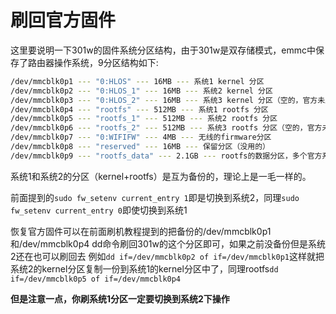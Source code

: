 # 刷回官方固件

这里要说明一下301w的固件系统分区结构，由于301w是双存储模式，emmc中保存了路由器操作系统，9分区结构如下:

```bash
/dev/mmcblk0p1 --- "0:HLOS" --- 16MB --- 系统1 kernel 分区
/dev/mmcblk0p2 --- "0:HLOS_1" --- 16MB --- 系统2 kernel 分区
/dev/mmcblk0p3 --- "0:HLOS_2" --- 16MB --- 系统3 kernel 分区（空的，官方未刷入固件）
/dev/mmcblk0p4 --- "rootfs" --- 512MB --- 系统1 rootfs 分区
/dev/mmcblk0p5 --- "rootfs_1" --- 512MB --- 系统2 rootfs 分区
/dev/mmcblk0p6 --- "rootfs_2" --- 512MB --- 系统3 rootfs 分区（空的，官方未刷入固件）
/dev/mmcblk0p7 --- "0:WIFIFW" --- 4MB --- 无线的firmware分区
/dev/mmcblk0p8 --- "reserved" --- 16MB --- 保留分区（没用的）
/dev/mmcblk0p9 --- "rootfs_data" --- 2.1GB --- rootfs的数据分区，多个官方系统共用的数据分区，目前openwrt固件没有使用该分区
```
系统1和系统2的分区（kernel+rootfs）是互为备份的，理论上是一毛一样的。

前面提到的`sudo fw_setenv current_entry 1`即是切换到系统2，同理`sudo fw_setenv current_entry 0`即使切换到系统1

恢复官方固件可以在前面刷机教程提到的把备份的/dev/mmcblk0p1和/dev/mmcblk0p4 dd命令刷回301w的这个分区即可，如果之前没备份但是系统2还在也可以刷回去
例如`dd if=/dev/mmcblk0p2 of if=/dev/mmcblk0p1`这样就把系统2的kernel分区复制一份到系统1的kernel分区中了，同理rootfs`dd if=/dev/mmcblk0p5 of if=/dev/mmcblk0p4`

**但是注意一点，你刷系统1分区一定要切换到系统2下操作**
